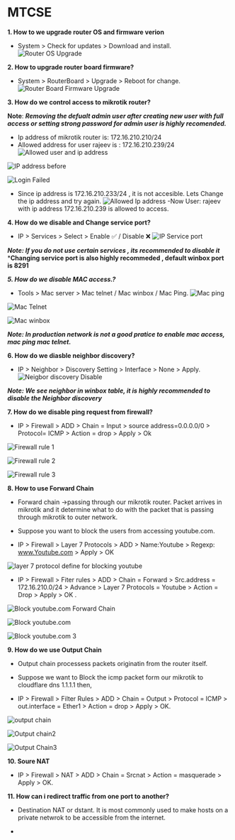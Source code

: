 # MTCSE
**1. How to we upgrade router OS and firmware verion**
- System > Check for updates > Download and install.
![Router OS Upgrade](https://github.com/Rajeev-Tamang/MTCSE/blob/main/RouterOS%20Upgrade.jpg)

**2. How to upgrade router board firmware?**
- System > RouterBoard > Upgrade > Reboot for change.
![Router Board Firmware Upgrade](https://github.com/Rajeev-Tamang/MTCSE/blob/main/router%20Board%20firmware%20upgradejpg.jpg)

**3. How do we control access to mikrotik router?**

**Note**: ***Removing the defualt admin user after creating new user with full access or setting strong password for admin user is highly recomended.***
 
- Ip address of mikrotik router is: 172.16.210.210/24
- Allowed address for user rajeev is : 172.16.210.239/24
![Allowed user and ip address](https://github.com/Rajeev-Tamang/MTCSE/blob/main/allowed%20user%20and%20ip%20address.jpg)

![IP address before](https://github.com/Rajeev-Tamang/MTCSE/blob/main/ip%20address%20before.jpg)

![Login Failed](https://github.com/Rajeev-Tamang/MTCSE/blob/main/Login%20Failed.jpg)
- Since ip address is 172.16.210.233/24 , it is not accesible. Lets Change the ip address and try again.
![Allowed Ip address](https://github.com/Rajeev-Tamang/MTCSE/blob/main/Login%20allowed.jpg)
-Now User: rajeev with ip address 172.16.210.239 is allowed to access.

**4. How do we disable and Change service port?**
- IP > Services > Select > Enable ✅	/ Disable ❌
![IP Service port](https://github.com/Rajeev-Tamang/MTCSE/blob/main/service%20port%20enable%20disable%20change.jpg)

***Note: If you do not use certain services , its recommended to disable it***
  ***Changing service port is also highly recommeded , default winbox port is 8291**

***5. How do we disable MAC access.?*** 
- Tools > Mac server > Mac telnet / Mac winbox / Mac Ping.
![Mac ping](https://github.com/Rajeev-Tamang/MTCSE/blob/main/mac%20ping%20%20server.jpg)

![Mac Telnet](https://github.com/Rajeev-Tamang/MTCSE/blob/main/mac%20telnet%20server.jpg)

![Mac winbox](https://github.com/Rajeev-Tamang/MTCSE/blob/main/mac%20winbox%20server.jpg)

***Note: In production network is not a good pratice to enable mac access, mac ping mac telnet.***

**6. How do we diasble neighbor discovery?**
- IP > Neighbor > Discovery Setting >  Interface > None > Apply.
![Neigbor discovery Disable](https://github.com/Rajeev-Tamang/MTCSE/blob/main/neighbor%20disable.jpg)

***Note: We see neighbor in winbox table, it is highly recommended to disable the Neighbor discovery***


**7. How do we disable ping request from firewall?**
- IP > Firewall > ADD > Chain = Input > source address=0.0.0.0/0 > Protocol= ICMP > Action = drop > Apply > Ok

![Firewall rule 1](https://github.com/Rajeev-Tamang/MTCSE/blob/main/firewall%20rule%201.jpg)

![Firewall rule 2](https://github.com/Rajeev-Tamang/MTCSE/blob/main/firewall%20rule%202.jpg)

![Firewall rule 3](https://github.com/Rajeev-Tamang/MTCSE/blob/main/firewall%20rule%203.jpg)


**8. How to use Forward Chain**
- Forward chain ->passing through our mikrotik router. Packet arrives in mikrotik and it determine what to do with the packet that is passing through 
  mikrotik to outer network.

- Suppose you want to block the users from accessing youtube.com.

- IP > Firewall > Layer 7 Protocols > ADD > Name:Youtube > Regexp: www.Youtube.com > 
  Apply > OK

![layer 7 protocol define for blocking youtube](https://github.com/Rajeev-Tamang/MTCSE/blob/main/layer7protocol.jpg)
- IP > Firewall > Fiter rules > ADD > Chain = Forward > Src.address = 172.16.210.0/24 > Advance > Layer 7 Protocols = Youtube > Action = Drop > Apply > OK .

![Block youtube.com Forward Chain](https://github.com/Rajeev-Tamang/MTCSE/blob/main/forwardchain%20youtube%20block1.jpg)

![Block youtube.com](https://github.com/Rajeev-Tamang/MTCSE/blob/main/forward%20chain%20youtube%20block%202.jpg)

![Block youtube.com 3](https://github.com/Rajeev-Tamang/MTCSE/blob/main/forward%20chain%20youtube%20block%203.jpg)


**9. How do we use Output Chain**

- Output chain processess packets originatin from the router itself.

- Suppose we want to Block the icmp packet form our mikrotik to cloudflare dns 1.1.1.1 
  then, 
- IP > Firewall > Filter Rules > ADD > Chain = Output > Protocol = ICMP > out.interface 
  = Ether1 > Action = drop > Apply > OK.

![output chain](https://github.com/Rajeev-Tamang/MTCSE/blob/main/outputchain%201.jpg)

![Output chain2](https://github.com/Rajeev-Tamang/MTCSE/blob/main/output%20chain%202.jpg)

![Output Chain3](https://github.com/Rajeev-Tamang/MTCSE/blob/main/output%20chain3.jpg)


**10. Soure NAT**

- IP > Firewall > NAT > ADD > Chain = Srcnat > Action = masquerade > Apply > OK.


**11. How can i redirect traffic from one port to another?**

- Destination NAT or dstant. It is most commonly used to make hosts on a private 
  netwrok to be accessible from the internet.

- 
